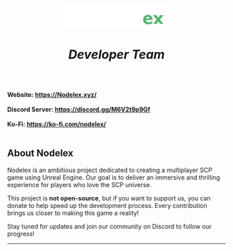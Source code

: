 <p align="center">
    <img src='https://raw.githubusercontent.com/Nodelex/.github/main/images/logo.png' width="50%"><br>
    <h1 align="center"><i>Developer Team</i></h1>
<br><br>
    
<strong>Website: <a href='https://nodelex.xyz/'>https://Nodelex.xyz/</a></strong>
<br><br>
<strong>Discord Server: <a href='https://discord.gg/M6V2t9p9Gf'>https://discord.gg/M6V2t9p9Gf</a></strong>
<br><br>
<strong>Ko-Fi: <a href='https://ko-fi.com/nodelex/'>https://ko-fi.com/nodelex/</a></strong>
<br><br>

## About Nodelex

Nodelex is an ambitious project dedicated to creating a multiplayer SCP game using Unreal Engine. Our goal is to deliver an immersive and thrilling experience for players who love the SCP universe.

This project is **not open-source**, but if you want to support us, you can donate to help speed up the development process. Every contribution brings us closer to making this game a reality!

Stay tuned for updates and join our community on Discord to follow our progress!

---
